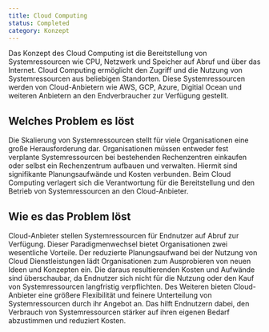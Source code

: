```yaml
---
title: Cloud Computing
status: Completed
category: Konzept
---
```


Das Konzept des Cloud Computing ist die Bereitstellung von Systemressourcen wie CPU, Netzwerk und Speicher auf Abruf und über das Internet.
Cloud Computing ermöglicht den Zugriff und die Nutzung von Systemressourcen aus beliebigen Standorten.
Diese Systemressourcen werden von Cloud-Anbietern wie AWS, GCP, Azure, Digitial Ocean und weiteren Anbietern an den Endverbraucher zur Verfügung gestellt.

## Welches Problem es löst

Die Skalierung von Systemressourcen stellt für viele Organisationen eine große Herausforderung dar.
Organisationen müssen entweder fest verplante Systemressourcen bei bestehenden Rechenzentren einkaufen oder selbst ein Rechenzentrum aufbauen und verwalten.
Hiermit sind signifikante Planungsaufwände und Kosten verbunden.
Beim Cloud Computing verlagert sich die Verantwortung für die Bereitstellung und den Betrieb von Systemressourcen an den Cloud-Anbieter.

## Wie es das Problem löst

Cloud-Anbieter stellen Systemressourcen für Endnutzer auf Abruf zur Verfügung.
Dieser Paradigmenwechsel bietet Organisationen zwei wesentliche Vorteile.
Der reduzierte Planungsaufwand bei der Nutzung von Cloud Dienstleistungen lädt Organisationen zum Ausprobieren von neuen Ideen und Konzepten ein.
Die daraus resultierenden Kosten und Aufwände sind überschaubar, da Endnutzer sich nicht für die Nutzung oder den Kauf von Systemressourcen langfristig verpflichten.
Des Weiteren bieten Cloud-Anbieter eine größere Flexibilität und feinere Unterteilung von Systemressourcen durch ihr Angebot an.
Das hilft Endnutzern dabei, den Verbrauch von Systemressourcen stärker auf ihren eigenen Bedarf abzustimmen und reduziert Kosten.
